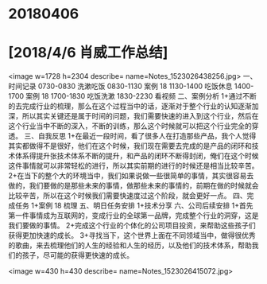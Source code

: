 # 20180406

# [2018/4/6 肖威工作总结]
<image w=1728 h=2304 describe= name=Notes_1523026438256.jpg>
一、时间记录
0730-0830 洗漱吃饭
0830-1130 案例 18
1130-1400 吃饭休息
1400-1700 案例 18
1700-1830 吃饭洗漱
1830-2230 看视频
二、案例分析
1+通过不断的去完成行业的梳理，那么在这个过程当中的话，逐渐对于整个行业的认知逐渐加深，所以其实关键还是属于时间的问题，我们需要快速的进入到这个行业，然后在这个行业当中不断的深入，不断的训练，那么这个时候就可以把这个行业完全的穿透。
三、自我反思
1+在最近一段时间，看了很多人在打造那些产品，我个人觉得其实都做得不是很好，他们在这个时候，我们现在需要去完成的是产品的闭环和技术体系得提升张技术体系不断的提升，和产品的闭环不断得封闭，俺们在这个时候这件事情就可以非常轻松的进行，所以其实前期的进行的时候还是相当比较辛苦。
2+在当下的整个大的环境当中，我们如果说做一些很简单的事情，其实很容易去做的，我们要做的是那些未来的事情，做那些未来的事情的，前期在做的时候就会比较辛苦，所以在这个时候我们需要快速度过这个阶段，就会更好一点。
四、完成任务
1+案例 18 梳理
五、明日任务安排
1+技术分享
六、公司后续安排
1+首先第一件事情成为互联网的，变成行业的全球第一品牌，完成整个行业的洞穿，这是我们要做的事情。
2+完成这个行业的个体化的公司项目投资，来帮助这些孩子们获得更加快速的成长。
3+寻找当下，这个世界上面在不同领域当中，做得很优秀的歌曲，来去梳理他们的人生的经验和人生的经历，以及他们的技术体系，帮助我们的孩子，尽可能的获得更快速的成长。

<image w=430 h=430 describe= name=Notes_1523026415072.jpg>
